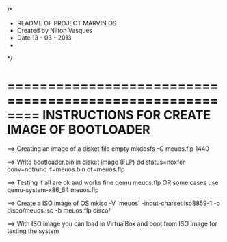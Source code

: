 /*
*	README OF PROJECT MARVIN OS
*	Created by Nilton Vasques
*	Date 13 - 03 - 2013
*
*/

========================================================
INSTRUCTIONS FOR CREATE IMAGE OF BOOTLOADER
========================================================
==> Creating an image of a disket file empty 
mkdosfs -C meuos.flp 1440

==> Write bootloader.bin in disket image (FLP)
dd status=noxfer conv=notrunc if=meuos.bin of=meuos.flp

==> Testing if all are ok and works fine
qemu meuos.flp OR some cases use qemu-system-x86_64 meuos.flp

==> Create a ISO image of OS
mkiso -V 'meuos' -input-charset iso8859-1 -o disco/meuos.iso -b meuos.flp disco/

==> With ISO image you can load in VirtualBox and boot from ISO Image for testing the system